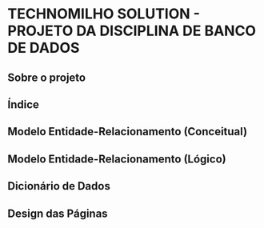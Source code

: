 # TECHNOMILHO SOLUTION - PROJETO DA DISCIPLINA DE BANCO DE DADOS

## Sobre o projeto


## Índice

## Modelo Entidade-Relacionamento (Conceitual)

## Modelo Entidade-Relacionamento (Lógico)

## Dicionário de Dados

## Design das Páginas

